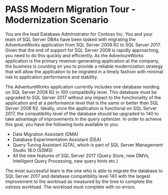 # PASS Modern Migration Tour - Modernization Scenario
You are the lead Database Administrator for Contoso Inc. You and your team of SQL Server DBAs have been tasked with migrating the AdventureWorks application from SQL Server 2008 R2 to SQL Server 2017. Given that the end of support for SQL Server 2008 is rapidly approaching, you need to do this quickly and efficiently. As the AdventureWorks application is the primary revenue-generating application at the company, the business is counting on you to provide a reliable modernization strategy that will allow the application to be migrated in a timely fashion with minimal risk to application performance and stability.

The AdventureWorks application currently includes one database residing on SQL Server 2008 R2 in 100 compatibility level. This database must be upgraded to SQL Server 2017 without any impact to the functionality of the application and at a performance level that is the same or better than SQL Server 2008 R2. Ideally, once the application is functional on SQL Server 2017, the compatibility level of the database should be upgraded to 140 to take advantage of improvements in the query optimizer. In order to achieve this goal, you have the following tools available to you:

- Data Migration Assistant (DMA)
- Database Experimentation Assistant (DEA)
- Query Tuning Assistant (QTA), which is part of SQL Server Management Studio 18.0 (SSMS)
- All the new features of SQL Server 2017 (Query Store, new DMVs, Intelligent Query Processing, new query hints etc.)

The most successful team is the one who is able to migrate the database to SQL Server 2017 and database compatibility level 140 with the largest improvement to the workload as measured by the time to complete the ostress workload. The workload must complete with no errors.
